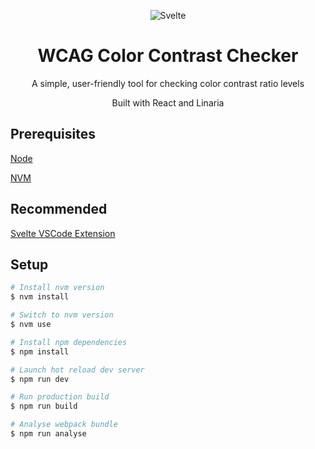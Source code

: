 <p align="center">
  <img src="https://i.imgur.com/eBPPaIw.png" alt="Svelte">
</p>

<h1 align="center">WCAG Color Contrast Checker</h1>

<p align="center">A simple, user-friendly tool for checking color contrast ratio levels</p>

<p align="center">Built with React and Linaria</p>

## Prerequisites

[Node](https://nodejs.org/en/)

[NVM](https://github.com/creationix/nvm)

## Recommended

[Svelte VSCode Extension](https://marketplace.visualstudio.com/items?itemName=JamesBirtles.svelte-vscode)

## Setup

``` bash
# Install nvm version
$ nvm install

# Switch to nvm version
$ nvm use

# Install npm dependencies
$ npm install

# Launch hot reload dev server
$ npm run dev

# Run production build
$ npm run build

# Analyse webpack bundle
$ npm run analyse
```
